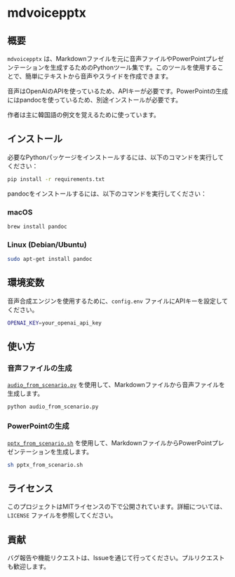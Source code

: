 # mdvoicepptx

## 概要
`mdvoicepptx` は、Markdownファイルを元に音声ファイルやPowerPointプレゼンテーションを生成するためのPythonツール集です。このツールを使用することで、簡単にテキストから音声やスライドを作成できます。

音声はOpenAIのAPIを使っているため、APIキーが必要です。PowerPointの生成にはpandocを使っているため、別途インストールが必要です。

作者は主に韓国語の例文を覚えるために使っています。


## インストール

必要なPythonパッケージをインストールするには、以下のコマンドを実行してください：

```sh
pip install -r requirements.txt
```

pandocをインストールするには、以下のコマンドを実行してください：

### macOS

```sh
brew install pandoc
```

### Linux (Debian/Ubuntu)

```sh
sudo apt-get install pandoc
```

## 環境変数

音声合成エンジンを使用するために、`config.env` ファイルにAPIキーを設定してください。

```sh
OPENAI_KEY=your_openai_api_key
```

## 使い方

### 音声ファイルの生成
[`audio_from_scenario.py`](audio_from_scenario.py ) を使用して、Markdownファイルから音声ファイルを生成します。

```sh
python audio_from_scenario.py
```

### PowerPointの生成
[`pptx_from_scenario.sh`](pptx_from_scenario.sh ) を使用して、MarkdownファイルからPowerPointプレゼンテーションを生成します。

```sh
sh pptx_from_scenario.sh
```


## ライセンス
このプロジェクトはMITライセンスの下で公開されています。詳細については、`LICENSE` ファイルを参照してください。

## 貢献
バグ報告や機能リクエストは、Issueを通じて行ってください。プルリクエストも歓迎します。

